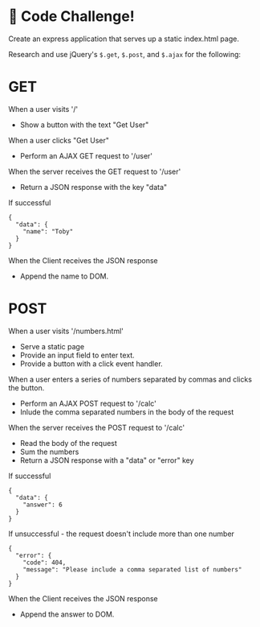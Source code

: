 # 🚀 Code Challenge!

Create an express application that serves up a static index.html page. 

Research and use jQuery's `$.get`, `$.post`, and `$.ajax` for the following:

# GET

When a user visits '/'
  - Show a button with the text "Get User"

When a user clicks "Get User"
  - Perform an AJAX GET request to '/user'

When the server receives the GET request to '/user'
  - Return a JSON response with the key "data"

  If successful
  ```
  {
    "data": {
      "name": "Toby"
    }
  }
  ```
  
When the Client receives the JSON response
  - Append the name to DOM.

# POST

When a user visits '/numbers.html'
  - Serve a static page
  - Provide an input field to enter text.
  - Provide a button with a click event handler.

When a user enters a series of numbers separated by commas and clicks the button.
  - Perform an AJAX POST request to '/calc'
  - Inlude the comma separated numbers in the body of the request

When the server receives the POST request to '/calc'
  - Read the body of the request
  - Sum the numbers
  - Return a JSON response with a "data" or "error" key

  If successful
  ```
  {
    "data": {
      "answer": 6
    }
  }
  ```

  If unsuccessful - the request doesn't include more than one number
  ```
  {
    "error": {
      "code": 404,
      "message": "Please include a comma separated list of numbers"
    }
  }
  ```

When the Client receives the JSON response
  - Append the answer to DOM.
